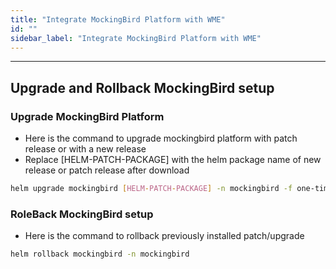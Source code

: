 ```yaml
---
title: "Integrate MockingBird Platform with WME"
id: ""
sidebar_label: "Integrate MockingBird Platform with WME"
---
```

---

## Upgrade and Rollback MockingBird setup

### Upgrade MockingBird Platform

- Here is the command to upgrade mockingbird platform with patch release or with a new release
- Replace [HELM-PATCH-PACKAGE] with the helm package name of new release or patch release after download

```bash 
helm upgrade mockingbird [HELM-PATCH-PACKAGE] -n mockingbird -f one-time-setup-values.yaml
```  

### RoleBack MockingBird setup

- Here is the command to rollback previously installed patch/upgrade

```bash 
helm rollback mockingbird -n mockingbird
```  
